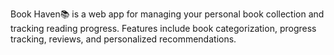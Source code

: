 Book Haven📚  is a web app for managing your personal book collection and tracking reading progress. Features include book categorization, progress tracking, reviews, and personalized recommendations.

